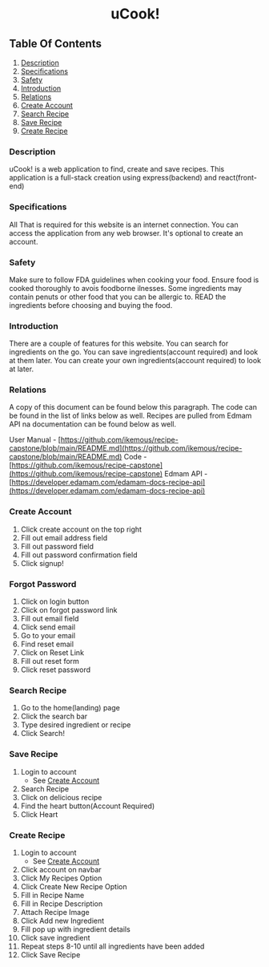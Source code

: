 <h1 style="text-align: center">uCook!</h1>

## Table Of Contents
1. [Description](#description)
1. [Specifications](#specifications)
1. [Safety](#safety)
1. [Introduction](#introduction)
1. [Relations](#relations)
1. [Create Account](#create-account)
1. [Search Recipe](#search-recipe)
1. [Save Recipe](#save-recipe)
1. [Create Recipe](#create-recipe)

### Description
uCook! is a web application to find, create and save recipes. This application is a full-stack creation using express(backend) and react(front-end)

### Specifications
All That is required for this website is an internet connection. You can access the application from any web browser. It's optional to create an account.

### Safety
Make sure to follow FDA guidelines when cooking your food. Ensure food is cooked thoroughly to avois foodborne ilnesses. Some ingredients may contain penuts or other food that you can be allergic to. READ the ingredients before choosing and buying the food.

### Introduction
There are a couple of features for this website. You can search for ingredients on the go. You can save ingredients(account required) and look at them later. You can create your own ingredients(account required) to look at later.

### Relations
A copy of this document can be found below this paragraph. The code can be found in the list of links below as well. Recipes are pulled from Edmam API na documentation can be found below as well.

User Manual - [https://github.com/ikemous/recipe-capstone/blob/main/README.md](https://github.com/ikemous/recipe-capstone/blob/main/README.md)
Code - [https://github.com/ikemous/recipe-capstone](https://github.com/ikemous/recipe-capstone)
Edmam API - [https://developer.edamam.com/edamam-docs-recipe-api](https://developer.edamam.com/edamam-docs-recipe-api)

### Create Account
1. Click create account on the top right
1. Fill out email address field
1. Fill out password field
1. Fill out password confirmation field
1. Click signup!

### Forgot Password
1. Click on login button
1. Click on forgot password link
1. Fill out email field
1. Click send email
1. Go to your email
1. Find reset email
1. Click on Reset Link
1. Fill out reset form
1. Click reset password


### Search Recipe
1. Go to the home(landing) page
1. Click the search bar
1. Type desired ingredient or recipe
1. Click Search!

### Save Recipe
1. Login to account
    - See [Create Account](#create-account)
1. Search Recipe
1. Click on delicious recipe
1. Find the heart button(Account Required)
1. Click Heart

### Create Recipe
1. Login to account
    - See [Create Account](#create-account)
1. Click account on navbar
1. Click My Recipes Option
1. Click Create New Recipe Option
1. Fill in Recipe Name
1. Fill in Recipe Description
1. Attach Recipe Image
1. Click Add new Ingredient
1. Fill pop up with ingredient details
1. Click save ingredient
1. Repeat steps 8-10 until all ingredients have been added
1. Click Save Recipe
